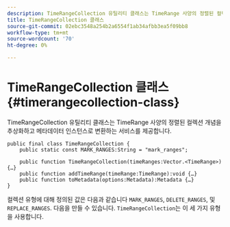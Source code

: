 ```yaml
---
description: TimeRangeCollection 유틸리티 클래스는 TimeRange 사양의 정렬된 컬렉션 개념을 추상화하고 메타데이터 인스턴스로 변환하는 서비스를 제공합니다.
title: TimeRangeCollection 클래스
source-git-commit: 02ebc3548a254b2a6554f1ab34afbb3ea5f09bb8
workflow-type: tm+mt
source-wordcount: '70'
ht-degree: 0%

---
```


# TimeRangeCollection 클래스{#timerangecollection-class}

TimeRangeCollection 유틸리티 클래스는 TimeRange 사양의 정렬된 컬렉션 개념을 추상화하고 메타데이터 인스턴스로 변환하는 서비스를 제공합니다.

<!--<a id="section_D87AA7BC628D458DAB12D5247AD34B41"></a>-->

```
public final class TimeRangeCollection { 
    public static const MARK_RANGES:String = "mark_ranges"; 
  
    public function TimeRangeCollection(timeRanges:Vector.<TimeRange>) {…} 
    public function addTimeRange(timeRange:TimeRange):void {…} 
    public function toMetadata(options:Metadata):Metadata {…} 
}
```

컬렉션 유형에 대해 정의된 값은 다음과 같습니다 `MARK_RANGES`, `DELETE_RANGES`, 및 `REPLACE_RANGES`. 다음을 만들 수 있습니다. `TimeRangeCollection`는 이 세 가지 유형을 사용합니다.
